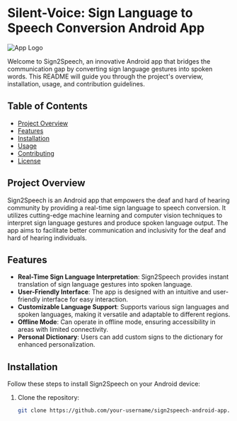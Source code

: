 # Silent-Voice: Sign Language to Speech Conversion Android App

![App Logo](https://github.com/your-username/sign2speech-android-app/assets/app_logo.png)

Welcome to Sign2Speech, an innovative Android app that bridges the communication gap by converting sign language gestures into spoken words. This README will guide you through the project's overview, installation, usage, and contribution guidelines.

## Table of Contents

- [Project Overview](#project-overview)
- [Features](#features)
- [Installation](#installation)
- [Usage](#usage)
- [Contributing](#contributing)
- [License](#license)

## Project Overview

Sign2Speech is an Android app that empowers the deaf and hard of hearing community by providing a real-time sign language to speech conversion. It utilizes cutting-edge machine learning and computer vision techniques to interpret sign language gestures and produce spoken language output. The app aims to facilitate better communication and inclusivity for the deaf and hard of hearing individuals.

## Features

- **Real-Time Sign Language Interpretation**: Sign2Speech provides instant translation of sign language gestures into spoken language.
- **User-Friendly Interface**: The app is designed with an intuitive and user-friendly interface for easy interaction.
- **Customizable Language Support**: Supports various sign languages and spoken languages, making it versatile and adaptable to different regions.
- **Offline Mode**: Can operate in offline mode, ensuring accessibility in areas with limited connectivity.
- **Personal Dictionary**: Users can add custom signs to the dictionary for enhanced personalization.

## Installation

Follow these steps to install Sign2Speech on your Android device:

1. Clone the repository:

   ```bash
   git clone https://github.com/your-username/sign2speech-android-app.git
